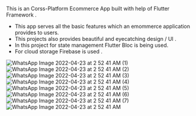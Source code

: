 This is an Corss-Platform Ecommerce App built with help of Flutter Framework .


- This app serves all the basic features which an emommerce application provides to users.
- This projects also provides beautiful and eyecatching design / UI .
- In this project for state management Flutter Bloc is being used.
- For cloud storage Firebase is used .


![WhatsApp Image 2022-04-23 at 2 52 41 AM (1)](https://user-images.githubusercontent.com/90970163/164800901-cee98152-9a40-4c9c-b367-b2f35109c56c.jpeg)
![WhatsApp Image 2022-04-23 at 2 52 41 AM (2)](https://user-images.githubusercontent.com/90970163/164800905-858bb70d-18f1-45e1-bb21-bcc9e720cbc2.jpeg)
![WhatsApp Image 2022-04-23 at 2 52 41 AM (3)](https://user-images.githubusercontent.com/90970163/164800908-9c9781a0-55ab-420d-b14a-6930cce03a01.jpeg)
![WhatsApp Image 2022-04-23 at 2 52 41 AM (4)](https://user-images.githubusercontent.com/90970163/164800909-5e65eda6-0d94-4192-af00-f019e449763c.jpeg)
![WhatsApp Image 2022-04-23 at 2 52 41 AM (5)](https://user-images.githubusercontent.com/90970163/164800911-9c26e70d-8062-461c-adbe-a868411d87f9.jpeg)
![WhatsApp Image 2022-04-23 at 2 52 41 AM (6)](https://user-images.githubusercontent.com/90970163/164800913-03f565db-2783-4283-bbc7-5665f3a9e891.jpeg)
![WhatsApp Image 2022-04-23 at 2 52 41 AM (7)](https://user-images.githubusercontent.com/90970163/164800915-55e80a06-030d-42b7-a5f7-a5d3ca1559c4.jpeg)
![WhatsApp Image 2022-04-23 at 2 52 41 AM](https://user-images.githubusercontent.com/90970163/164800917-1eef32cc-94fc-4f1d-9755-a4976350715a.jpeg)


